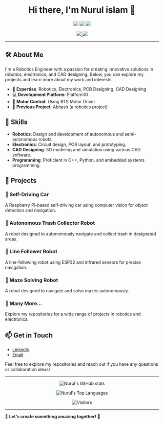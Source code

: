 <h1 align="center">Hi there, I'm Nurul islam 👋</h1>

<p align="center">
  <img src="https://img.shields.io/badge/Robotics-Engineer-blue?style=flat-square" />
  <img src="https://img.shields.io/badge/Electronics-Expert-orange?style=flat-square" />
  <img src="https://img.shields.io/badge/CAD-Designer-green?style=flat-square" />
</p>

<p align="center">
  <a href="https://www.linkedin.com/in/nurulislam21/">
    <img src="https://img.shields.io/badge/LinkedIn-Nurul%20islam-blue?style=flat-square&logo=linkedin" />
  </a>
  <a href="mailto:isnurul.noman@gmail.com">
    <img src="https://img.shields.io/badge/Email-Contact%20Me-red?style=flat-square&logo=gmail" />
  </a>
</p>

---

## 🛠 About Me

I'm a Robotics Engineer with a passion for creating innovative solutions in robotics, electronics, and CAD designing. Below, you can explore my projects and learn more about my work and interests.

- 🔧 **Expertise**: Robotics, Electronics, PCB Designing, CAD Designing
- 💻 **Development Platform**: PlatformIO
- 📡 **Motor Control**: Using BTS Motor Driver
- 🤖 **Previous Project**: Abhash (a robotics project)

## 🚀 Skills

- **Robotics**: Design and development of autonomous and semi-autonomous robots.
- **Electronics**: Circuit design, PCB layout, and prototyping.
- **CAD Designing**: 3D modeling and simulation using various CAD software.
- **Programming**: Proficient in C++, Python, and embedded systems programming.

## 📂 Projects

### 📌 Self-Driving Car
A Raspberry Pi-based self-driving car using computer vision for object detection and navigation.

### 📌 Autonomous Trash Collector Robot
A robot designed to autonomously navigate and collect trash in designated areas.

### 📌 Line Follower Robot
A line-following robot using ESP32 and infrared sensors for precise navigation.

### 📌 Maze Solving Robot
A robot designed to navigate and solve mazes autonomously.

### 📌 Many More...
Explore my repositories for a wide range of projects in robotics and electronics.

## 📫 Get in Touch

- [LinkedIn](https://www.linkedin.com/in/nurulislam21/)
- [Email](mailto:isnurul.noman@gmail.com)

Feel free to explore my repositories and reach out if you have any questions or collaboration ideas!

---

<p align="center">
  <img src="https://github-readme-stats.vercel.app/api?username=your-username&show_icons=true&theme=radical" alt="Nurul's GitHub stats" />
</p>

<p align="center">
  <img src="https://github-readme-stats.vercel.app/api/top-langs/?username=your-username&layout=compact&theme=radical" alt="Nurul's Top Languages" />
</p>

<p align="center">
  <img src="https://visitor-badge.glitch.me/badge?page_id=your-username.your-repo-name" alt="Visitors">
</p>

---

🌟 **Let's create something amazing together!** 🌟
